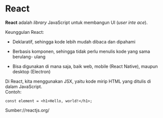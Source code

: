 # React

**React** adalah _library_ JavaScript untuk membangun UI (_user inte ace_).  

Keunggulan React:  
- Deklaratif, sehingga kode lebih mudah dibaca dan dipahami

- Berbasis komponen, sehingga tidak perlu menulis kode yang sama berulang-
ulang

- Bisa digunakan di mana saja, baik web, mobile (React Native), maupun
desktop (Electron)  

Di React, kita menggunakan JSX, yaitu kode mirip HTML yang ditulis di dalam
JavaScript.     
Contoh:

````JSX
const element = <h1>Hello, world!</h1>;
````
Sumber://reactjs.org/